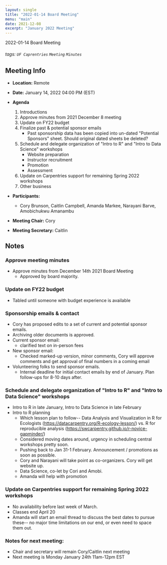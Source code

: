```yaml
---
layout: single
title: "2022-01-14 Board Meeting"
menu: "main"
date: 2021-12-08
excerpt: "January 2022 Meeting"
---
```


2022-01-14 Board Meeting


###### tags: `UF Caprentries` `Meeting` `Minutes`

## Meeting Info
- **Location:** Remote
- **Date:** January 14, 2022 04:00 PM (EST)
- **Agenda**
    1. Introductions
    2. Approve minutes from 2021 December 8 meeting
    3. Update on FY22 budget
    4. Finalize past & potential sponsor emails
        - Past sponsorship data has been copied into un-dated "Potential Sponsors" sheet. Should original dated sheets be deleted?
    5. Schedule and delegate organization of "Intro to R" and "Intro to Data Science" workshops
        - Website preparation
        - Instructor recruitment
        - Promotion
        - Assessment
    6.  Update on Carpentries support for remaining Spring 2022 workshops
    7. Other business

- **Participants:**
    - Cory Brunson, Caitlin Campbell, Amanda Markee, Narayani Barve, Amobichukwu Amanambu

- **Meeting Chair:** Cory
- **Meeting Secretary:** Caitlin



## Notes 
<!-- Other important details discussed during the meeting can be entered here. -->
### Approve meeting minutes
- Approve minutes from December 14th 2021 Board Meeting
    - Approved by board majority.

### Update on FY22 budget
- Tabled until someone with budget experience is available

### Sponsorship emails & contact
- Cory has proposed edits to a set of current and potential sponsor emails.
- Archiving older documents is approved.
- Current sponsor email:
    - clarified text on in-person fees
- New sponsor email:
    - Checked marked-up version, minor comments, Cory will approve comments and get approval of final numbers in a coming email
- Volunteering folks to send sponsor emails.
    - Internal deadline for initial contact emails by end of January. Plan follow-ups for 8-10 days after.

### Schedule and delegate organization of "Intro to R" and "Intro to Data Science" workshops
- Intro to R in late January, Intro to Data Science in late February
- Intro to R planning
    - Which lesson plan to follow-- Data Analysis and Visualization in R for Ecologists (https://datacarpentry.org/R-ecology-lesson/) vs. R for reproducible analysis (https://swcarpentry.github.io/r-novice-gapminder/)
    - Considered moving dates around, urgency in scheduling central workshops pretty soon.
    - Pushing back to Jan 31-1 February. Announcement / promotions as soon as possible.
    - Cory and Narayani will take point as co-organizers. Cory will get website up.
    - Data Science, co-let by Cori and Amobi.
    - Amanda will help with promotion
    
### Update on Carpentries support for remaining Spring 2022 workshops
- No availability before last week of March.
- Classes end April 20
- Amanda will start an email thread to discuss the best dates to pursue these-- no major time limitations on our end, or even need to space them out.

### Notes for next meeting:
- Chair and secretary will remain Cory/Caitlin next meeting
- Next meeting is Monday January 24th 11am-12pm EST

